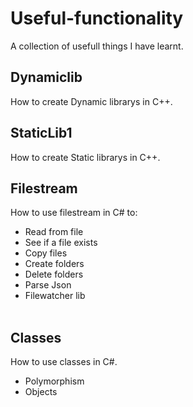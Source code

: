 # Useful-functionality
A collection of usefull things I have learnt.

## Dynamiclib
How to create Dynamic librarys in C++.

## StaticLib1
How to create Static librarys in C++.

## Filestream
How to use filestream in C# to:
<br>
- Read from file
- See if a file exists
- Copy files
- Create folders
- Delete folders
- Parse Json
- Filewatcher lib
<br><br>

## Classes
How to use classes in C#.
<br>
- Polymorphism 
- Objects

